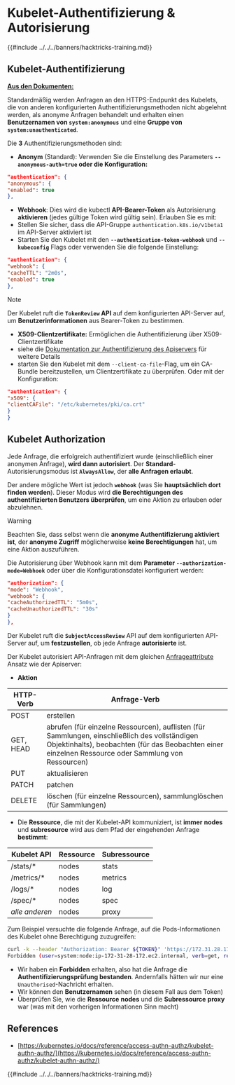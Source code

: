 # Kubelet-Authentifizierung & Autorisierung

{{#include ../../../banners/hacktricks-training.md}}

## Kubelet-Authentifizierung <a href="#kubelet-authentication" id="kubelet-authentication"></a>

[**Aus den Dokumenten:**](https://kubernetes.io/docs/reference/access-authn-authz/kubelet-authn-authz/)

Standardmäßig werden Anfragen an den HTTPS-Endpunkt des Kubelets, die von anderen konfigurierten Authentifizierungsmethoden nicht abgelehnt werden, als anonyme Anfragen behandelt und erhalten einen **Benutzernamen von `system:anonymous`** und eine **Gruppe von `system:unauthenticated`**.

Die **3** Authentifizierungsmethoden sind:

- **Anonym** (Standard): Verwenden Sie die Einstellung des Parameters **`--anonymous-auth=true` oder die Konfiguration:**
```json
"authentication": {
"anonymous": {
"enabled": true
},
```
- **Webhook**: Dies wird die kubectl **API-Bearer-Token** als Autorisierung **aktivieren** (jedes gültige Token wird gültig sein). Erlauben Sie es mit:
- Stellen Sie sicher, dass die API-Gruppe `authentication.k8s.io/v1beta1` im API-Server aktiviert ist
- Starten Sie den Kubelet mit den **`--authentication-token-webhook`** und **`--kubeconfig`** Flags oder verwenden Sie die folgende Einstellung:
```json
"authentication": {
"webhook": {
"cacheTTL": "2m0s",
"enabled": true
},
```
> [!NOTE]
> Der Kubelet ruft die **`TokenReview` API** auf dem konfigurierten API-Server auf, um **Benutzerinformationen** aus Bearer-Token zu bestimmen.

- **X509-Clientzertifikate:** Ermöglichen die Authentifizierung über X509-Clientzertifikate
- siehe die [Dokumentation zur Authentifizierung des Apiservers](https://kubernetes.io/docs/reference/access-authn-authz/authentication/#x509-client-certs) für weitere Details
- starten Sie den Kubelet mit dem `--client-ca-file`-Flag, um ein CA-Bundle bereitzustellen, um Clientzertifikate zu überprüfen. Oder mit der Konfiguration:
```json
"authentication": {
"x509": {
"clientCAFile": "/etc/kubernetes/pki/ca.crt"
}
}
```
## Kubelet Authorization <a href="#kubelet-authentication" id="kubelet-authentication"></a>

Jede Anfrage, die erfolgreich authentifiziert wurde (einschließlich einer anonymen Anfrage), **wird dann autorisiert**. Der **Standard**-Autorisierungsmodus ist **`AlwaysAllow`**, der **alle Anfragen erlaubt**.

Der andere mögliche Wert ist jedoch **`webhook`** (was Sie **hauptsächlich dort finden werden**). Dieser Modus wird **die Berechtigungen des authentifizierten Benutzers überprüfen**, um eine Aktion zu erlauben oder abzulehnen.

> [!WARNING]
> Beachten Sie, dass selbst wenn die **anonyme Authentifizierung aktiviert ist**, der **anonyme Zugriff** möglicherweise **keine Berechtigungen** hat, um eine Aktion auszuführen.

Die Autorisierung über Webhook kann mit dem **Parameter `--authorization-mode=Webhook`** oder über die Konfigurationsdatei konfiguriert werden:
```json
"authorization": {
"mode": "Webhook",
"webhook": {
"cacheAuthorizedTTL": "5m0s",
"cacheUnauthorizedTTL": "30s"
}
},
```
Der Kubelet ruft die **`SubjectAccessReview`** API auf dem konfigurierten API-Server auf, um **festzustellen**, ob jede Anfrage **autorisierte** ist.

Der Kubelet autorisiert API-Anfragen mit dem gleichen [Anfrageattribute](https://kubernetes.io/docs/reference/access-authn-authz/authorization/#review-your-request-attributes) Ansatz wie der Apiserver:

- **Aktion**

| HTTP-Verb | Anfrage-Verb                                                                                                                                                  |
| --------- | ------------------------------------------------------------------------------------------------------------------------------------------------------------- |
| POST      | erstellen                                                                                                                                                    |
| GET, HEAD | abrufen (für einzelne Ressourcen), auflisten (für Sammlungen, einschließlich des vollständigen Objektinhalts), beobachten (für das Beobachten einer einzelnen Ressource oder Sammlung von Ressourcen) |
| PUT       | aktualisieren                                                                                                                                               |
| PATCH     | patchen                                                                                                                                                      |
| DELETE    | löschen (für einzelne Ressourcen), sammlunglöschen (für Sammlungen)                                                                                         |

- Die **Ressource**, die mit der Kubelet-API kommuniziert, ist **immer** **nodes** und **subresource** wird aus dem Pfad der eingehenden Anfrage **bestimmt**:

| Kubelet API  | Ressource | Subressource |
| ------------ | --------- | ------------ |
| /stats/\*    | nodes     | stats        |
| /metrics/\*  | nodes     | metrics      |
| /logs/\*     | nodes     | log          |
| /spec/\*     | nodes     | spec         |
| _alle anderen_ | nodes   | proxy        |

Zum Beispiel versuchte die folgende Anfrage, auf die Pods-Informationen des Kubelet ohne Berechtigung zuzugreifen:
```bash
curl -k --header "Authorization: Bearer ${TOKEN}" 'https://172.31.28.172:10250/pods'
Forbidden (user=system:node:ip-172-31-28-172.ec2.internal, verb=get, resource=nodes, subresource=proxy)
```
- Wir haben ein **Forbidden** erhalten, also hat die Anfrage die **Authentifizierungsprüfung bestanden**. Andernfalls hätten wir nur eine `Unauthorised`-Nachricht erhalten.
- Wir können den **Benutzernamen** sehen (in diesem Fall aus dem Token)
- Überprüfen Sie, wie die **Ressource** **nodes** und die **Subressource** **proxy** war (was mit den vorherigen Informationen Sinn macht)

## References

- [https://kubernetes.io/docs/reference/access-authn-authz/kubelet-authn-authz/](https://kubernetes.io/docs/reference/access-authn-authz/kubelet-authn-authz/)

{{#include ../../../banners/hacktricks-training.md}}
